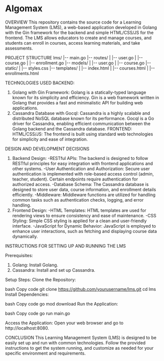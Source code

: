 # Algomax

OVERVIEW
This repository contains the source code for a Learning Management System (LMS), a web-based application developed in Golang with the Gin framework for the backend and simple HTML/CSS/JS for the frontend. The LMS allows educators to create and manage courses, and students can enroll in courses, access learning materials, and take assessments.

PROJECT STRUCTURE
lms/
|-- main.go
|-- routes/
|   |-- user.go
|   |-- course.go
|   |-- enrollment.go
|-- models/
|   |-- user.go
|   |-- course.go
|-- static/
|   |-- styles.css
|-- templates/
|   |-- index.html
|   |-- courses.html
|   |-- enrollments.html

TECHNOLOGIES USED
BACKEND:
1. Golang with Gin Framework:
Golang is a statically-typed language known for its simplicity and efficiency.
Gin is a web framework written in Golang that provides a fast and minimalistic API for building web applications.
2. Cassandra Database with Gocql:
Cassandra is a highly scalable and distributed NoSQL database known for its performance.
Gocql is a Go driver for Cassandra, enabling efficient communication between the Golang backend and the Cassandra database.
FRONTEND:
HTML/CSS/JS:
The frontend is built using standard web technologies for simplicity and ease of integration.

DESIGN AND DEVELOPMENT DECISIONS

1. Backend Design:
-RESTful APIs:
The backend is designed to follow RESTful principles for easy integration with frontend applications and other systems.
-User Authentication and Authorization:
Secure user authentication is implemented with role-based access control (admin, teacher, student).
Certain endpoints require authentication for authorized access.
-Database Schema:
The Cassandra database is designed to store user data, course information, and enrollment details efficiently.
-Middleware:
Middleware functions are utilized for handling common tasks such as authentication checks, logging, and error handling.
2. Frontend Design:
-HTML Templates:
HTML templates are used for rendering views to ensure consistency and ease of maintenance.
-CSS Styling:
Simple CSS styling is applied for a clean and user-friendly interface.
-JavaScript for Dynamic Behavior:
JavaScript is employed to enhance user interactions, such as fetching and displaying course data dynamically.

INSTRUCTIONS FOR SETTING UP AND RUNNING THE LMS

Prerequisites:
1. Golang:
Install Golang.
2. Cassandra:
Install and set up Cassandra.

Setup Steps:
Clone the Repository:

bash
Copy code
git clone https://github.com/yourusername/lms.git
cd lms
Install Dependencies:

bash
Copy code
go mod download
Run the Application:

bash
Copy code
go run main.go

Access the Application:
Open your web browser and go to http://localhost:8080.

CONCLUSION
This Learning Management System (LMS) is designed to be easily set up and run with common technologies. Follow the provided instructions to get the system running, and customize as needed for your specific environment and requirements.
